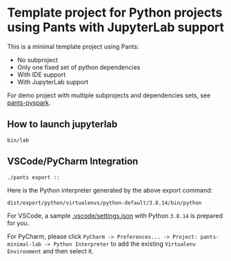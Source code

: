 # Template project for Python projects using Pants with JupyterLab support

This is a minimal template project using Pants:
+ No subproject
+ Only one fixed set of python dependencies
+ With IDE support
+ With JupyterLab support

For demo project with multiple subprojects and dependencies sets, see [pants-pyspark](https://github.com/da-tubi/pants-pyspark).

## How to launch jupyterlab
```
bin/lab
```

## VSCode/PyCharm Integration
```
./pants export ::
```
Here is the Python interpreter generated by the above export command:
```
dist/export/python/virtualenvs/python-default/3.8.14/bin/python
```

For VSCode, a sample [.vscode/settings.json](.vscode/settings.json) with Python `3.8.14` is prepared for you.

For PyCharm, please click `PyCharm -> Preferences... -> Project: pants-minimal-lab -> Python Interpreter` to add the existing `Virtualenv Environment` and then select it.
